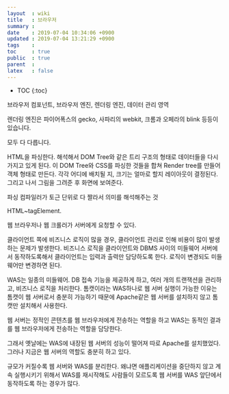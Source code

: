 ```yaml
---
layout  : wiki
title   : 브라우저
summary : 
date    : 2019-07-04 10:34:06 +0900
updated : 2019-07-04 13:21:29 +0900
tags    : 
toc     : true
public  : true
parent  : 
latex   : false
---
```

* TOC
{:toc}


브라우저 컴포넌트, 브라우저 엔진, 렌더링 엔진, 데이터 관리 영역

렌더링 엔진은 파이어폭스의 gecko, 사파리의 webkit, 크롬과 오페라의 blink 등등이 있습니다.

모두 다 다릅니다.

HTML을 파싱한다. 해석해서 DOM Tree와 같은 트리 구조의 형태로 데이터들을 다시 가지고 있게 된다. 이 DOM Tree와 CSS를 파싱한 것들을 합쳐 Render tree를 만들어 객체 형태로 만든다. 각각 어디에 배치될 지, 크기는 얼마로 할지 레이아웃이 결정된다. 그리고 나서 그림을 그려준 후 화면에 보여준다.

파싱 컴파일러가 토근 단위로 다 짤라서 의미를 해석해주는 것

HTML~tagElement.

웹 브라우저나 웹 크롤러가 서버에게 요청할 수 있다. 

클라이언트 쪽에 비즈니스 로직이 많을 경우, 클라이언트 관리로 인해 비용이 많이 발생하는 문제가 발생한다. 비즈니스 로직을 클라이언트와 DBMS 사이의 미들웨어 서버에서 동작하도록해서 클라이언트는 입력과 출력만 담당하도록 한다. 로직이 변경되도 미들웨어만 변경하면 된다.

WAS는 일종의 미들웨어. DB 접속 기능을 제공하게 하고, 여러 개의 트랜잭션을 관리하고, 비즈니스 로직을 처리한다. 톰캣이라는 WAS하나로 웹 서버 실행이 가능한 이유는 톰캣이 웹 서버로서 충분히 가능하기 때문에 Apache같은 웹 서버를 설치하지 않고 톰캣만 설치해서 사용한다.

웹 서버는 정적인 콘텐츠를 웹 브라우저에게 전송하는 역할을 하고 WAS는 동적인 결과를 웹 브라우저에게 전송하는 역할을 담당한다.

그래서 옛날에는 WAS에 내장된 웹 서버의 성능이 떨어져 따로 Apache를 설치했었다. 그러나 지금은 웹 서버의 역할도 충분히 하고 있다.

규모가 커질수록 웹 서버와 WAS를 분리한다. 왜냐면 애플리케이션을 중단하지 않고 계속 실행시키기 위해서 WAS를 재시작해도 사람들이 모르도록 웹 서버를 WAS 앞단에서 동작하도록 하는 경우가 많다.  
